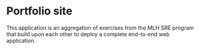 # Portfolio site

This application is an aggregation of exercises from the MLH SRE program that build upon each other to deploy a complete end-to-end web application.
